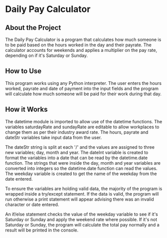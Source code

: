 # Daily Pay Calculator
## About the Project
The Daily Pay Calculator is a program that calculates how much someone is to be paid based on the hours worked in the day and their payrate. The calculator accounts for weekends and applies a multiplier on the pay rate, depending on if it's Saturday or Sunday.
## How to Use
This program works using any Python interpreter. The user enters the hours worked, payrate and date of payment into the input fields and the program will calculate how much someone will be paid for their work during that day.
## How it Works
The datetime module is imported to allow use of the datetime functions. The variables saturdayRate and sundayRate are editable to allow workplaces to change them as per their industry award rate. The hours, payrate and dateStr variables take input data from the user. 

The dateStr string is split at each '/' and the values are assigned to three new variables; day, month and year. The dateInt variable is created to format the variables into a date that can be read by the datetime.date function. The strings that were inside the day, month and year variables are converted into integers so the datetime.date function can read the values. The weekday variable is created to get the name of the weekday from the date entered.

To ensure the variables are holding valid data, the majority of the program is wrapped inside a try/except statement. If the data is valid, the program will run otherwise a print statement will appear advising there was an invalid character or date entered.

An if/else statement checks the value of the weekday variable to see if it's Saturday or Sunday and apply the weekend rate where possible. If it's not Saturday or Sunday, the program will calculate the total pay normally and a result will be printed in the console.
